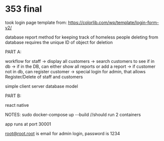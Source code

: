 # 353 final


took login page template from: https://colorlib.com/wp/template/login-form-v2/

database report method for keeping track of homeless people
deleting from database requires the unique ID of object for deletion



PART A: 

workflow for staff
-> display all customers 
-> search customers to see if in db
-> if in the DB, can either show all reports or add a report
-> if customer not in db, can register customer
-> special login for admin, that allows Register/Delete of staff and customers 

simple client server database model



PART B:

react native



NOTES:
sudo docker-compose up --build //should run 2 containers

app runs at port 30001

root@root.root is email for admin login, password is 1234